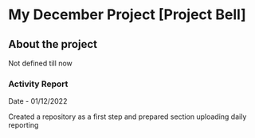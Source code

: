 # My December Project [Project Bell]

## About the project

Not defined till now

### Activity Report

Date - 01/12/2022

Created a repository as a first step and prepared section uploading daily reporting

